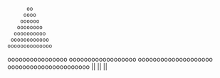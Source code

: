           oo
         oooo
        oooooo
       oooooooo
      oooooooooo
     oooooooooooo
    oooooooooooooo
   oooooooooooooooo
  oooooooooooooooooo
 oooooooooooooooooooo
oooooooooooooooooooooo
          ||
          ||
          ||
